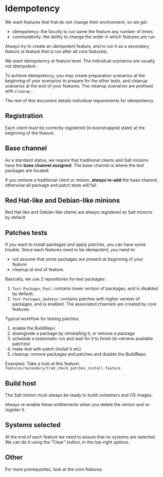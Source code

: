 # Idempotency

We want features that that do not change their environment, so we get:

* idempotency: the faculty to run same the feature any number of times
* commutativity: the ability to change the order in which features are run.

Always try to create an idempotent feature, and to run it as a secondary feature 
(a feature that is run after all core features).

We want idempotency at feature level. The individual scenarios are usually not idempotent.

To achieve idempotency, you may create preparation scenarios at the beginning of your scenarios to prepare for the
other tests, and cleanup scenarios at the end of your features. The cleanup scenarios are prefixed with `Cleanup:`.

The rest of this document details individual requirements for idempotency.

## Registration

Each client must be correctly registered (in bootstrapped state) at the beginning of the feature.

## Base channel

As a standard status, we require that traditional clients and Salt minions have the **base channel assigned**. The base
channel is where the test packages are located.

If you remove a traditional client or minion, **always re-add** the base channel, otherwise all package and patch tests
will fail.

## Red Hat-like and Debian-like minions

Red Hat-like and Debian-like clients are always registered as Salt minions by default.

## Patches tests

If you want to install packages and apply patches, you can have some trouble.
Since each features need to be idempotent, you need to:

* not assume that some packages are present at beginning of your feature
* cleanup at end of feature.

Basically, we use 2 repositories for test packages:

1) `Test-Packages_Pool`: contains lower version of packages, and is disabled by default;
2) `Test-Packages_Updates`: contains patches with higher version of packages, and is enabled. The associated channels
are created by core features.

Typical workflow for testing patches:

1) enable the BuildRepo
2) downgrade a package by reinstalling it, or remove a package
3) schedule a taskomatic run and wait for it to finish (to retrieve available patches)
4) make test with patch (install it etc)
5) cleanup: remove packages and patches and disable the BuildRepo

Examples:
Take a look at this feature: ``features/secondary/trad_check_patches_install.feature``

## Build host

The Salt minion must always be ready to build containers and OS images.

Always re-enable these entitlements when you delete the minion and re-register it.

## Systems selected

At the end of each feature we need to assure that no systems are selected.
We can do it using the "Clear" button, in the top-right options.

## Other

For more prerequisites, look at the core features.
